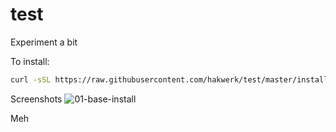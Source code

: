 # test
Experiment a bit

To install:
```bash
curl -sSL https://raw.githubusercontent.com/hakwerk/test/master/install.sh | bash
```

Screenshots
![01-base-install](https://user-images.githubusercontent.com/44847421/48366210-6bf8d380-e6ad-11e8-8e8c-a6d6ce0d9089.jpg)

Meh
